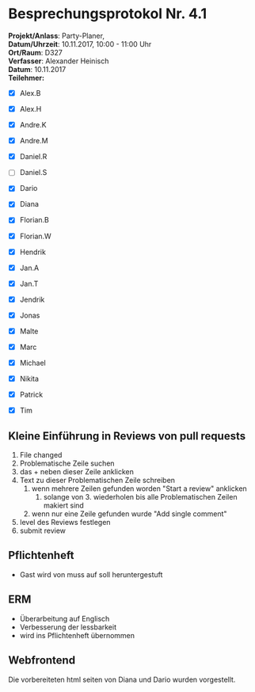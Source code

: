# Besprechungsprotokol Nr. 4.1

**Projekt/Anlass**: Party-Planer,  
**Datum/Uhrzeit**: 10.11.2017, 10:00 - 11:00 Uhr  
**Ort/Raum**: D327  
**Verfasser**: Alexander Heinisch  
**Datum**: 10.11.2017  
**Teilehmer:**

- [x] Alex.B
- [x] Alex.H
- [x] Andre.K
- [x] Andre.M
- [x] Daniel.R
- [ ] Daniel.S
- [x] Dario
- [x] Diana
- [x] Florian.B
- [x] Florian.W
- [x] Hendrik
- [x] Jan.A
- [x] Jan.T
- [x] Jendrik
- [x] Jonas
- [x] Malte
- [x] Marc
- [x] Michael
- [x] Nikita
- [x] Patrick
- [x] Tim


## Kleine Einführung in Reviews von pull requests

1. File changed
2. Problematische Zeile suchen
3. das + neben dieser Zeile anklicken
4. Text zu dieser Problematischen Zeile schreiben
   1. wenn mehrere Zeilen gefunden worden "Start a review" anklicken 
      1. solange von 3. wiederholen bis alle Problematischen Zeilen makiert sind
   2. wenn nur eine Zeile gefunden wurde "Add single comment"
5. level des Reviews festlegen
6. submit review

## Pflichtenheft

- Gast wird von muss auf soll heruntergestuft

## ERM

- Überarbeitung auf Englisch
- Verbesserung der lessbarkeit
- wird ins Pflichtenheft übernommen

## Webfrontend

Die vorbereiteten html seiten von Diana und Dario wurden vorgestellt.

